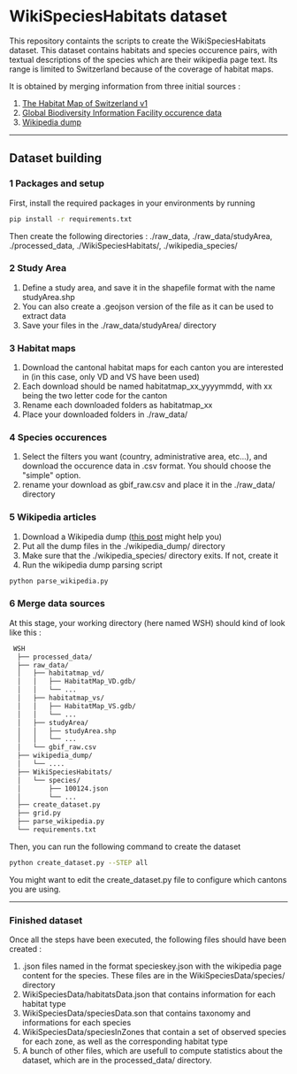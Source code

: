 # WikiSpeciesHabitats dataset
This repository containts the scripts to create the WikiSpeciesHabitats dataset. 
This dataset contains habitats and species occurence pairs, with textual descriptions of the species which are their wikipedia page text. 
Its range is limited to Switzerland because of the coverage of habitat maps.


It is obtained by merging information from three initial sources :
1. [The Habitat Map of Switzerland v1](https://www.envidat.ch/dataset/habitat-map-of-switzerland)
2. [Global Biodiversity Information Facility occurence data](https://www.gbif.org/en/occurrence/search?occurrence_status=present&q=)
3. [Wikipedia dump](https://en.wikipedia.org/wiki/Wikipedia:Database_download)


---

## Dataset building

### 1 Packages and setup

First, install the required packages in your environments by running

```Bash
pip install -r requirements.txt
```
Then create the following directories : ./raw_data, ./raw_data/studyArea, ./processed_data, ./WikiSpeciesHabitats/, ./wikipedia_species/
### 2 Study Area

1. Define a study area, and save it in the shapefile format with the name studyArea.shp
2. You can also create a .geojson version of the file as it can be used to extract data
3. Save your files in the ./raw_data/studyArea/ directory

### 3 Habitat maps
1. Download the cantonal habitat maps for each canton you are interested in (in this case, only VD and VS have been used)
2. Each download should be named habitatmap_xx_yyyymmdd, with xx being the two letter code for the canton
3. Rename each downloaded folders as habitatmap_xx
4. Place your downloaded folders in ./raw_data/

### 4 Species occurences
1. Select the filters you want (country, administrative area, etc...), and download the occurence data in .csv format. You should choose the "simple" option.
2. rename your download as gbif_raw.csv and place it in the ./raw_data/ directory

### 5 Wikipedia articles
1. Download a Wikipedia dump ([this post](https://towardsdatascience.com/wikipedia-data-science-working-with-the-worlds-largest-encyclopedia-c08efbac5f5c) might help you)
2. Put all the dump files in the ./wikipedia_dump/ directory
3. Make sure that the ./wikipedia_species/ directory exits. If not, create it
4. Run the wikipedia dump parsing script 
```Bash
python parse_wikipedia.py
```
### 6 Merge data sources
At this stage, your working directory (here named WSH) should kind of look like this :
```bash
 WSH
  ├── processed_data/
  ├── raw_data/
  │   ├── habitatmap_vd/
  │   │   ├── HabitatMap_VD.gdb/
  │   │   └── ...
  │   ├── habitatmap_vs/
  │   │   ├── HabitatMap_VS.gdb/
  │   │   └── ...
  │   ├── studyArea/
  │   │   ├── studyArea.shp
  │   │   └── ...
  │   └── gbif_raw.csv
  ├── wikipedia_dump/
  │   └── ....
  ├── WikiSpeciesHabitats/
  │   └── species/
  │       ├── 100124.json
  │       └── ...
  ├── create_dataset.py
  ├── grid.py
  ├── parse_wikipedia.py
  └── requirements.txt
```
Then, you can run the following command to create the dataset

```bash
python create_dataset.py --STEP all
```
You might want to edit the create_dataset.py file to configure which cantons you are using.

---

### Finished dataset
Once all the steps have been executed, the following files should have been created :
1. .json files named in the format specieskey.json with the wikipedia page content for the species. These files are in the WikiSpeciesData/species/ directory
2. WikiSpeciesData/habitatsData.json that contains information for each habitat type
3. WikiSpeciesData/speciesData.son that contains taxonomy and informations for each species
4. WikiSpeciesData/speciesInZones that contain a set of observed species for each zone, as well as the corresponding habitat type
5. A bunch of other files, which are usefull to compute statistics about the dataset, which are in the processed_data/ directory. 

<!--- Overall, the WikiSpeciesHabitats Dataset has the following structure : 

![Screenshot](images/dataset.png) -->
